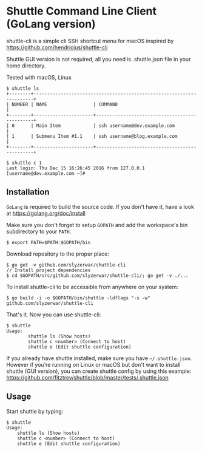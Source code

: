 # Shuttle Command Line Client (GoLang version)

shuttle-cli is a simple cli SSH shortcut menu for macOS inspired by https://github.com/hendricius/shuttle-cli

Shuttle GUI version is not required, all you need is .shuttle.json file in your home directory.

Tested with macOS, Linux
```
$ shuttle ls
+--------+----------------------------------------------------------------------+
| NUMBER | NAME                 | COMMAND                                       |
+--------+----------------------+-----------------------------------------------+
| 0      | Main Item            | ssh username@dev.example.com                  |
| 1      | Submenu Item #1.1    | ssh username@blog.example.com                 |
+--------+----------------------+-----------------------------------------------+

$ shuttle c 1
Last login: Thu Dec 15 16:26:45 2016 from 127.0.0.1
[username@dev.example.com ~]# 

```


## Installation

`GoLang` is required to build the source code. If you don't have it, have a look at https://golang.org/doc/install

Make sure you don't forget to setup `GOPATH` and add the workspace's bin subdirectory to your `PATH`.
```
$ export PATH=$PATH:$GOPATH/bin
```

Download repository to the proper place:
```
$ go get -v github.com/slyzerwar/shuttle-cli
// Install project dependencies
$ cd $GOPATH/src/github.com/slyzerwar/shuttle-cli/; go get -v ./...
```

To install shuttle-cli to be accessible from anywhere on your system:
```
$ go build -i -o $GOPATH/bin/shuttle -ldflags "-s -w" github.com/slyzerwar/shuttle-cli
```
That's it. Now you can use shuttle-cli:
```
$ shuttle
Usage:
        shuttle ls (Show hosts)
        shuttle c <number> (Connect to host)
        shuttle e (Edit shuttle configuration)
```

If you already have shuttle installed, make sure you have `~/.shuttle.json`. However if you're running on Linux or macOS but don't want to install shuttle (GUI version), you can create shuttle config by using this example: https://github.com/fitztrev/shuttle/blob/master/tests/.shuttle.json

## Usage

Start shuttle by typing:

    $ shuttle
    Usage:
        shuttle ls (Show hosts)
        shuttle c <number> (Connect to host)
        shuttle e (Edit shuttle configuration)
